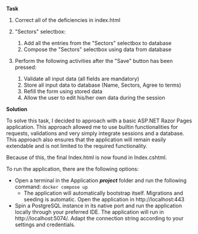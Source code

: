**Task**

1. Correct all of the deficiencies in index.html

2. "Sectors" selectbox:
   1. Add all the entries from the "Sectors" selectbox to database
   2. Compose the "Sectors" selectbox using data from database

3. Perform the following activities after the "Save" button has been pressed:
   1. Validate all input data (all fields are mandatory)
   2. Store all input data to database (Name, Sectors, Agree to terms)
   3. Refill the form using stored data
   4. Allow the user to edit his/her own data during the session

**Solution**

To solve this task, I decided to approach with a basic ASP.NET Razor Pages application. This approach allowed me to use builtin functionalities for requests, validations and very simply integrate sessions and a database. This approach also ensures that the application will remain easily extendable and is not limited to the required functionality.

Because of this, the final Index.html is now found in Index.cshtml. 

To run the application, there are the following options: 

* Open a terminal in the Application ***project*** folder and run the following command:
  ``docker compose up``
  * The application will automatically bootstrap itself. Migrations and seeding is automatic. 
    Open the application in http://localhost:443
* Spin a PostgreSQL instance in its native port and run the application locally through your preferred IDE. The application will run in http://localhost:5074/. Adapt the connection string according to your settings and credentials. 